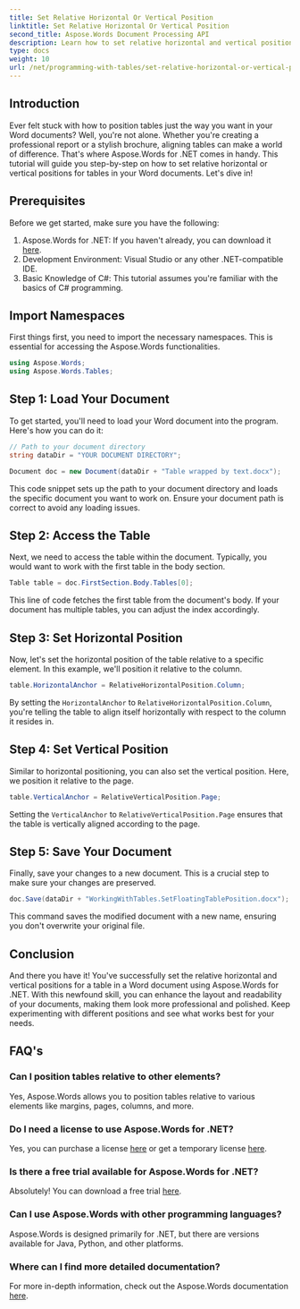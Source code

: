 ```yaml
---
title: Set Relative Horizontal Or Vertical Position
linktitle: Set Relative Horizontal Or Vertical Position
second_title: Aspose.Words Document Processing API
description: Learn how to set relative horizontal and vertical positions for tables in Word documents using Aspose.Words for .NET with this step-by-step guide.
type: docs
weight: 10
url: /net/programming-with-tables/set-relative-horizontal-or-vertical-position/
---
```

## Introduction

Ever felt stuck with how to position tables just the way you want in your Word documents? Well, you're not alone. Whether you're creating a professional report or a stylish brochure, aligning tables can make a world of difference. That's where Aspose.Words for .NET comes in handy. This tutorial will guide you step-by-step on how to set relative horizontal or vertical positions for tables in your Word documents. Let's dive in!

## Prerequisites

Before we get started, make sure you have the following:

1. Aspose.Words for .NET: If you haven't already, you can download it [here](https://releases.aspose.com/words/net/).
2. Development Environment: Visual Studio or any other .NET-compatible IDE.
3. Basic Knowledge of C#: This tutorial assumes you're familiar with the basics of C# programming.

## Import Namespaces

First things first, you need to import the necessary namespaces. This is essential for accessing the Aspose.Words functionalities.

```csharp
using Aspose.Words;
using Aspose.Words.Tables;
```

## Step 1: Load Your Document

To get started, you'll need to load your Word document into the program. Here's how you can do it:

```csharp
// Path to your document directory 
string dataDir = "YOUR DOCUMENT DIRECTORY";

Document doc = new Document(dataDir + "Table wrapped by text.docx");
```

This code snippet sets up the path to your document directory and loads the specific document you want to work on. Ensure your document path is correct to avoid any loading issues.

## Step 2: Access the Table

Next, we need to access the table within the document. Typically, you would want to work with the first table in the body section.

```csharp
Table table = doc.FirstSection.Body.Tables[0];
```

This line of code fetches the first table from the document's body. If your document has multiple tables, you can adjust the index accordingly.

## Step 3: Set Horizontal Position

Now, let's set the horizontal position of the table relative to a specific element. In this example, we'll position it relative to the column.

```csharp
table.HorizontalAnchor = RelativeHorizontalPosition.Column;
```

By setting the `HorizontalAnchor` to `RelativeHorizontalPosition.Column`, you're telling the table to align itself horizontally with respect to the column it resides in.

## Step 4: Set Vertical Position

Similar to horizontal positioning, you can also set the vertical position. Here, we position it relative to the page.

```csharp
table.VerticalAnchor = RelativeVerticalPosition.Page;
```

Setting the `VerticalAnchor` to `RelativeVerticalPosition.Page` ensures that the table is vertically aligned according to the page.

## Step 5: Save Your Document

Finally, save your changes to a new document. This is a crucial step to make sure your changes are preserved.

```csharp
doc.Save(dataDir + "WorkingWithTables.SetFloatingTablePosition.docx");
```

This command saves the modified document with a new name, ensuring you don't overwrite your original file.

## Conclusion

And there you have it! You've successfully set the relative horizontal and vertical positions for a table in a Word document using Aspose.Words for .NET. With this newfound skill, you can enhance the layout and readability of your documents, making them look more professional and polished. Keep experimenting with different positions and see what works best for your needs.

## FAQ's

### Can I position tables relative to other elements?  
Yes, Aspose.Words allows you to position tables relative to various elements like margins, pages, columns, and more.

### Do I need a license to use Aspose.Words for .NET?  
Yes, you can purchase a license [here](https://purchase.aspose.com/buy) or get a temporary license [here](https://purchase.aspose.com/temporary-license/).

### Is there a free trial available for Aspose.Words for .NET?  
Absolutely! You can download a free trial [here](https://releases.aspose.com/).

### Can I use Aspose.Words with other programming languages?  
Aspose.Words is designed primarily for .NET, but there are versions available for Java, Python, and other platforms.

### Where can I find more detailed documentation?  
For more in-depth information, check out the Aspose.Words documentation [here](https://reference.aspose.com/words/net/).
